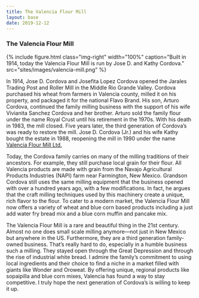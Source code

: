 ```yaml
---
title: The Valencia Flour Mill
layout: base
date: 2019-12-12
---
```


### The Valencia Flour Mill

{% include figure.html
  class="img-right"
  width="100%"
  caption="Built in 1914, today the Valencia Flour Mill is run by Jose D. and Kathy Cordova."
  src="sites/images/valencia-mill.png"
%}

In 1914, Jose D. Cordova and Josefita Lopez Cordova opened the Jarales Trading Post and Roller Mill in the Middle Rio Grande Valley. Cordova purchased his wheat from farmers in Valencia county, milled it on his property, and packaged it for the national Flavo Brand. His son, Arturo Cordova, continued the family milling business with the support of his wife Vivianita Sanchez Cordova and her brother. Arturo sold the family flour under the name Royal Crust until his retirement in the 1970s. With his death in 1983, the mill closed. Five years later, the third generation of Cordova’s was ready to restore the mill. Jose D. Cordova (Jr.) and his wife Kathy bought the estate in 1988, reopening the mill in 1990 under the name [Valencia Flour Mill Ltd.](https://www.valenciaflourmill.com/) 

Today, the Cordova family carries on many of the milling traditions of their ancestors. For example, they still purchase local grain for their flour. All Valencia products are made with grain from the Navajo Agricultural Products Industries (NAPI) farm near Farmington, New Mexico. Grandson Cordova still uses the same milling equipment that the business opened with over a hundred years ago, with a few modifications. In fact, he argues that the craft milling techniques used by this machinery create a unique, rich flavor to the flour. To cater to a modern market, the Valencia Flour Mill now offers a variety of wheat and blue corn based products including a just add water fry bread mix and a blue corn muffin and pancake mix. 

The Valencia Flour Mill is a rare and beautiful thing in the 21st century. Almost no one does small scale milling anymore—not just in New Mexico but anywhere in the US. Furthermore, they are a third generation family-owned business. That’s really hard to do, especially in a humble business such a milling. They stayed open through the Great Depression and through the rise of industrial white bread. I admire the family’s commitment to using local ingredients and their choice to find a niche in a market filled with giants like Wonder and Oroweat. By offering unique, regional products like sopaipilla and blue corn mixes, Valencia has found a way to stay competitive. I truly hope the next generation of Cordova’s is willing to keep it up. 
